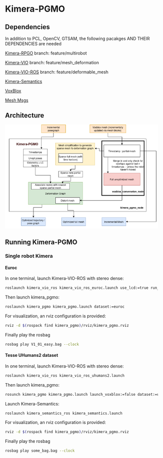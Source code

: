 # Kimera-PGMO

## Dependencies 
In addition to PCL, OpenCV, GTSAM, the following pacakges AND THEIR DEPENDENCIES are needed 

[Kimera-RPGO](https://github.com/MIT-SPARK/Kimera-RPGO/tree/feature/multirobot) branch: feature/multirobot

[Kimera-VIO](https://github.mit.edu/SPARK/Kimera-VIO/tree/feature/mesh_deformation) branch: feature/mesh_deformation

[Kimera-VIO-ROS](https://github.mit.edu/SPARK/Kimera-VIO-ROS/tree/feature/deformable_mesh) branch: feature/deformable_mesh

[Kimera-Semantics](https://github.mit.edu/SPARK/Kimera-Semantics)

[VoxBlox](https://github.com/ethz-asl/voxblox)

[Mesh Msgs](https://github.com/yunzc/colorized_mesh_display)

## Architecture 
![Basic system setup in the single robot case](diagram.png)

## Running Kimera-PGMO

### Single robot Kimera

#### Euroc 
In one terminal, launch Kimera-VIO-ROS with stereo dense:
```bash
roslaunch kimera_vio_ros kimera_vio_ros_euroc.launch use_lcd:=true run_stereo_dense:=true
```
Then launch kimera_pgmo:
```bash
roslaunch kimera_pgmo kimera_pgmo.launch dataset:=euroc
```
For visualization, an rviz configuration is provided: 
```bash
rviz -d $(rospack find kimera_pgmo)/rviz/kimera_pgmo.rviz
```
Finally play the rosbag 
```bash
rosbag play V1_01_easy.bag --clock
```

#### Tesse UHumans2 dataset 
In one terminal, launch Kimera-VIO-ROS with stereo dense:
```bash
roslaunch kimera_vio_ros kimera_vio_ros_uhumans2.launch
```
Then launch kimera_pgmo:
```bash
rosunch kimera_pgmo kimera_pgmo.launch launch_voxblox:=false dataset:=uhumans
```
Launch Kimera-Semantics:
```basg
roslaunch kimera_semantics_ros kimera_semantics.launch
```
For visualization, an rviz configuration is provided: 
```bash
rviz -d $(rospack find kimera_pgmo)/rviz/kimera_pgmo.rviz
```
Finally play the rosbag 
```bash
rosbag play some_bag.bag --clock
```